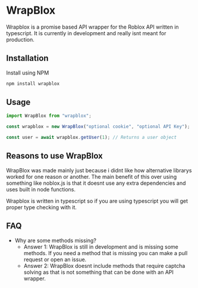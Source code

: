 # WrapBlox

Wrapblox is a promise based API wrapper for the Roblox API written in typescript. It is currently in development and really isnt meant for production.

## Installation

Install using NPM

```bash
npm install wrapblox
```

## Usage

```typescript
import WrapBlox from "wrapblox";

const wrapblox = new WrapBlox("optional cookie", "optional API Key");

const user = await wrapblox.getUser(1); // Returns a user object
```

## Reasons to use WrapBlox

WrapBlox was made mainly just because i didnt like how alternative librarys worked for one reason or another. The main benefit of this over using something like noblox.js is that it doesnt use any extra dependencies and uses built in node functions.

Wrapblox is written in typescript so if you are using typescript you will get proper type checking with it.

## FAQ
- Why are some methods missing?
    - Answer 1: WrapBlox is still in development and is missing some methods. If you need a method that is missing you can make a pull request or open an issue.
    - Answer 2: WrapBlox doesnt include methods that require captcha solving as that is not something that can be done with an API wrapper.
